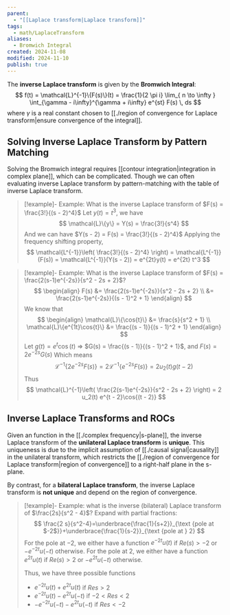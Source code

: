 ```yaml
---
parent:
  - "[[Laplace transform|Laplace transform]]"
tags:
  - math/LaplaceTransform
aliases:
  - Bromwich Integral
created: 2024-11-08
modified: 2024-11-10
publish: true
---
```

The **inverse Laplace transform** is given by the **Bromwich Integral**:
$$
f(t) = \mathcal{L}^{-1}\{F(s)\}(t) = \frac{1}{2 \pi i} \lim_{ n \to \infty } \int_{\gamma - i\infty}^{\gamma + i\infty} e^{st} F(s) \, ds  
$$
where $\gamma$ is a real constant chosen to [[./region of convergence for Laplace transform|ensure convergence of the integral]].

## Solving Inverse Laplace Transform by Pattern Matching
Solving the Bromwich integral requires [[contour integration|integration in complex plane]], which can be complicated. Though we can often evaluating inverse Laplace transform by pattern-matching with the table of inverse Laplace transform.

> [!example]- Example: What is the inverse Laplace transform of $F(s) = \frac{3!}{(s - 2)^4}$
> Let $y(t) = t^3$, we have
> $$
> \mathcal{L}\{y\} = Y(s) = \frac{3!}{s^4}
> $$
> And we can have $Y(s - 2) = F(s) = \frac{3!}{(s - 2)^4}$
> Applying the frequency shifting property,
> $$
> \mathcal{L^{-1}}\left( \frac{3!}{(s - 2)^4} \right) = \mathcal{L^{-1}}(F(s)) = \mathcal{L^{-1}}(Y(s - 2)) = e^{2t}y(t) = e^{2t} t^3
> $$

> [!example]- Example: What is the inverse Laplace transform of $F(s) = \frac{2(s-1)e^{-2s}}{s^2 - 2s + 2}$?
> $$
> \begin{align}
> F(s) &= \frac{2(s-1)e^{-2s}}{s^2 - 2s + 2} \\
> &= \frac{2(s-1)e^{-2s}}{(s - 1)^2 + 1}
> \end{align}
> $$
> We know that
> $$
> \begin{align}
> \mathcal{L}\{\cos{t}\} &= \frac{s}{s^2 + 1} \\
> \mathcal{L}\{e^{1t}\cos{t}\} &= \frac{(s - 1)}{(s - 1)^2 + 1}
> \end{align}
> $$
> Let $g(t) = e^t \cos(t)$ => $G(s) = \frac{(s - 1)}{(s - 1)^2 + 1}$, and $F(s) = 2 e^{-2s}  G(s)$
> Which means
> $$
> \mathcal{L}^{-1}\{2 e^{-2s} F(s)\} = 2 \mathcal{L}^{-1}\{e^{-2s} F(s)\} = 2 u_2(t) g(t - 2)
> $$
> Thus
> $$
> \mathcal{L}^{-1}\left( \frac{2(s-1)e^{-2s}}{s^2 - 2s + 2} \right) =  2 u_2(t) e^{t - 2}\cos{(t - 2)}
> $$

## Inverse Laplace Transforms and ROCs
Given an function in the [[./complex frequency|s-plane]], the inverse Laplace transform of the **unilateral Laplace transform** is **unique**. This uniqueness is due to the implicit assumption of [[./causal signal|causality]] in the unilateral transform, which restricts the [[./region of convergence for Laplace transform|region of convergence]] to a right-half plane in the s-plane.

By contrast, for a **bilateral Laplace transform**, the inverse Laplace transform is **not unique** and depend on the region of convergence.

> [!example]- Example: what is the inverse (bilateral) Laplace transform of $\frac{2s}{s^2 - 4}$?
> Expand with partial fractions:
> $$
> \frac{2 s}{s^2-4}=\underbrace{\frac{1}{s+2}}_{\text {pole at $-2$}}+\underbrace{\frac{1}{s-2}}_{\text {pole at } 2}
> $$
> For the pole at $-2$, we either have a function $e^{-2t}u(t)$ if $Re(s) > -2$ or $-e^{-2t} u(-t)$ otherwise.
> For the pole at $2$, we either have a function $e^{2t}u(t)$ if $Re(s) > 2$ or $-e^{2t} u(-t)$ otherwise.
>
> Thus, we have three possible functions
> - $e^{-2t}u(t) + e^{2t}u(t)$ if $Re{s} > 2$
> - $e^{-2t}u(t) - e^{2t}u(-t)$ if $-2 < Re{s} < 2$
> - $-e^{-2t}u(-t) - e^{2t}u(-t)$ if $Re{s} < -2$
